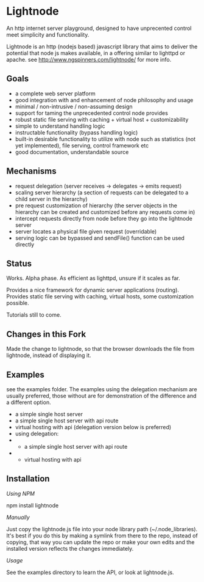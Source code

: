 Lightnode
=========

An http internet server playground, designed to have unprecented control meet simplicity and functionality.

Lightnode is an http (nodejs based) javascript library that aims to deliver the potential that node js makes available, in a offering similar to lighttpd or apache.  see <http://www.ngspinners.com/lightnode/> for more info.


Goals
-----

* a complete web server platform
* good integration with and enhancement of node philosophy and usage
* minimal / non-intrusive / non-assuming design
* support for taming the unprecedented control node provides
* robust static file serving with caching + virtual host + customizability
* simple to understand handling logic
* instructable functionality (bypass handling logic)
* built-in desirable functionality to utilize with node such as statistics (not yet implemented), file serving, control framework etc
* good documentation, understandable source

Mechanisms
----------

* request delegation (server receives -> delegates -> emits request)
* scaling server hierarchy (a section of requests can be delegated to a child server in the hierarchy)
* pre request customization of hierarchy (the server objects in the hierarchy can be created and customized before any requests come in)
* intercept requests directly from node before they go into the lightnode server
* server locates a physical file given request (overridable)
* serving logic can be bypassed and sendFile() function can be used directly


Status
------

Works. Alpha phase. As efficient as lighttpd, unsure if it scales as far.

Provides a nice framework for dynamic server applications (routing). Provides static file serving with caching, virtual hosts, some customization possible.

Tutorials still to come.

Changes in this Fork
--------------------

Made the change to lightnode, so that the browser downloads the file from lightnode, instead of displaying it.

Examples
--------

see the examples folder. The examples using the delegation mechanism are usually preferred, those without are for demonstration of the difference and a different option.

* a simple single host server
* a simple single host server with api route
* virtual hosting with api (delegation version below is preferred)
* using delegation:
* * a simple single host server with api route
* * virtual hosting with api


Installation
------------

*Using NPM*

npm install lightnode

*Manually*

Just copy the lightnode.js file into your node library path (~/.node_libraries). 
It's best if you do this by making a symlink from there to the repo, instead of copying, 
that way you can update the repo or make your own edits and the installed version reflects the changes immediately.

*Usage*

See the examples directory to learn the API, or look at lightnode.js.

